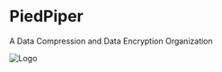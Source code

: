 # PiedPiper
A Data Compression and Data Encryption Organization

![Logo](https://ih1.redbubble.net/image.214722250.4447/flat,1000x1000,075,f.u2.jpg)  


